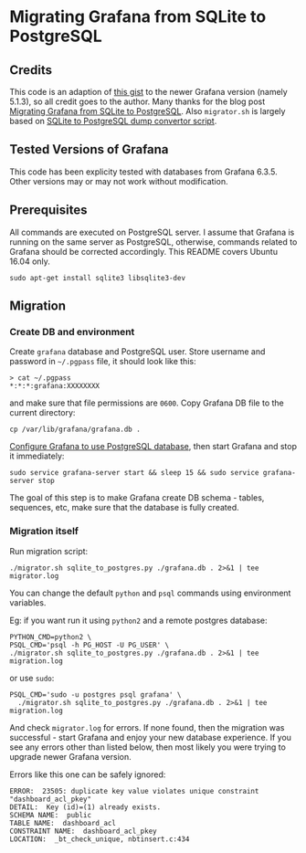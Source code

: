 # Migrating Grafana from SQLite to PostgreSQL

## Credits

This code is an adaption of [this gist](https://gist.github.com/pizjix/158e632495f67b3bda52b41b14ec600d) to the newer Grafana version (namely 5.1.3), so all credit goes to the author. Many thanks for the blog post [Migrating Grafana from SQLite to PostgreSQL](https://pizjix.com/migrating-grafana-from-sqlite-to-postgresql/). Also `migrator.sh` is largely based on [SQLite to PostgreSQL dump convertor script](https://gist.github.com/vigneshwaranr/3454093).

## Tested Versions of Grafana

This code has been explicity tested with databases from Grafana 6.3.5. Other versions may or may not work without modification.

## Prerequisites

All commands are executed on PostgreSQL server. I assume that Grafana is running on the same server as PostgreSQL, otherwise, commands related to Grafana should be corrected accordingly. This README covers Ubuntu 16.04 only.

    sudo apt-get install sqlite3 libsqlite3-dev

## Migration

### Create DB and environment

Create `grafana` database and PostgreSQL user. Store username and password in `~/.pgpass` file, it should look like this:

    > cat ~/.pgpass
    *:*:*:grafana:XXXXXXXX

and make sure that file permissions are `0600`. Copy Grafana DB file to the current directory:

    cp /var/lib/grafana/grafana.db .

[Configure Grafana to use PostgreSQL database](http://docs.grafana.org/installation/configuration/#database), then start Grafana and stop it immediately:

    sudo service grafana-server start && sleep 15 && sudo service grafana-server stop

The goal of this step is to make Grafana create DB schema - tables, sequences, etc,
make sure that the database is fully created.

### Migration itself

Run migration script:

    ./migrator.sh sqlite_to_postgres.py ./grafana.db . 2>&1 | tee migrator.log

You can change the default `python` and `psql` commands using environment
variables.

Eg: if you want run it using `python2` and a remote postgres database:

    PYTHON_CMD=python2 \
    PSQL_CMD='psql -h PG_HOST -U PG_USER' \
    ./migrator.sh sqlite_to_postgres.py ./grafana.db . 2>&1 | tee migration.log
    
or use `sudo`:

    PSQL_CMD='sudo -u postgres psql grafana' \
      ./migrator.sh sqlite_to_postgres.py ./grafana.db . 2>&1 | tee migration.log

And check `migrator.log` for errors. If none found, then the migration was successful - start Grafana and enjoy your new database experience. If you see any errors other than listed below, then most likely you were trying to upgrade newer Grafana version.

Errors like this one can be safely ignored:

    ERROR:  23505: duplicate key value violates unique constraint "dashboard_acl_pkey"
    DETAIL:  Key (id)=(1) already exists.
    SCHEMA NAME:  public
    TABLE NAME:  dashboard_acl
    CONSTRAINT NAME:  dashboard_acl_pkey
    LOCATION:  _bt_check_unique, nbtinsert.c:434
